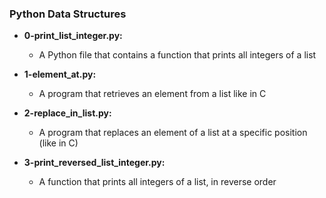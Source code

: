 ### Python Data Structures
- **0-print_list_integer.py:**
  - A Python file that contains a function that prints all integers of a list

- **1-element_at.py:**
  - A program that retrieves an element from a list like in C

- **2-replace_in_list.py:**
  - A program that replaces an element of a list at a specific position (like in C)

- **3-print_reversed_list_integer.py:**
  - A function that prints all integers of a list, in reverse order 
